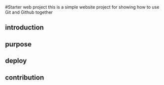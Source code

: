 #Starter web project
this is a simple website project for showing how to use Git and Github together
## introduction

## purpose

## deploy

## contribution

